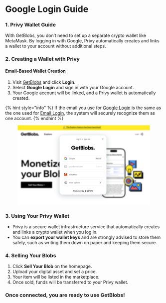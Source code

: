 # Google Login Guide

### 1. Privy Wallet Guide

With GetBlobs, you don’t need to set up a separate crypto wallet like MetaMask. By logging in with Google, Privy automatically creates and links a wallet to your account without additional steps.

### 2. Creating a Wallet with Privy

#### Email-Based Wallet Creation

1. Visit [GetBlobs](https://getblobs.com) and click **Login**.
2. Select **Google Login** and sign in with your Google account.
3. Your Google account will be linked, and a Privy wallet is automatically created.

{% hint style="info" %}
If the email you use for [Google Login](email-login-guide-1.md) is the same as the one used for [Email Login](email-login-guide.md), the system will securely recognize them as one account.
{% endhint %}



<figure><img src="../.gitbook/assets/image (1).png" alt=""><figcaption></figcaption></figure>

### 3. Using Your Privy Wallet

* Privy is a secure wallet infrastructure service that automatically creates and links a crypto wallet when you log in.
* You can **export your wallet keys** and are strongly advised to store them safely, such as writing them down on paper and keeping them secure.

### 4. Selling Your Blobs

1. Click **Sell Your Blob** on the homepage.
2. Upload your digital asset and set a price.
3. Your item will be listed in the marketplace.
4. Once sold, funds will be transferred to your Privy wallet.

### Once connected, you are ready to use GetBlobs!
